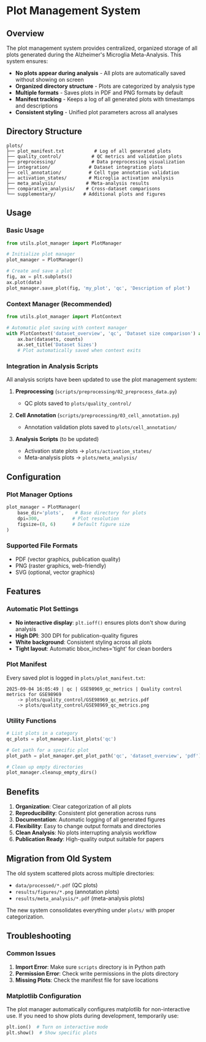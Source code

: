 # Plot Management System

## Overview

The plot management system provides centralized, organized storage of all plots generated during the Alzheimer's Microglia Meta-Analysis. This system ensures:

- **No plots appear during analysis** - All plots are automatically saved without showing on screen
- **Organized directory structure** - Plots are categorized by analysis type
- **Multiple formats** - Saves plots in PDF and PNG formats by default
- **Manifest tracking** - Keeps a log of all generated plots with timestamps and descriptions
- **Consistent styling** - Unified plot parameters across all analyses

## Directory Structure

```
plots/
├── plot_manifest.txt           # Log of all generated plots
├── quality_control/           # QC metrics and validation plots
├── preprocessing/             # Data preprocessing visualization
├── integration/              # Dataset integration plots
├── cell_annotation/          # Cell type annotation validation
├── activation_states/        # Microglia activation analysis
├── meta_analysis/           # Meta-analysis results
├── comparative_analysis/    # Cross-dataset comparisons
└── supplementary/          # Additional plots and figures
```

## Usage

### Basic Usage

```python
from utils.plot_manager import PlotManager

# Initialize plot manager
plot_manager = PlotManager()

# Create and save a plot
fig, ax = plt.subplots()
ax.plot(data)
plot_manager.save_plot(fig, 'my_plot', 'qc', 'Description of plot')
```

### Context Manager (Recommended)

```python
from utils.plot_manager import PlotContext

# Automatic plot saving with context manager
with PlotContext('dataset_overview', 'qc', 'Dataset size comparison') as (fig, ax):
    ax.bar(datasets, counts)
    ax.set_title('Dataset Sizes')
    # Plot automatically saved when context exits
```

### Integration in Analysis Scripts

All analysis scripts have been updated to use the plot management system:

1. **Preprocessing** (`scripts/preprocessing/02_preprocess_data.py`)
   - QC plots saved to `plots/quality_control/`
   
2. **Cell Annotation** (`scripts/preprocessing/03_cell_annotation.py`)
   - Annotation validation plots saved to `plots/cell_annotation/`
   
3. **Analysis Scripts** (to be updated)
   - Activation state plots → `plots/activation_states/`
   - Meta-analysis plots → `plots/meta_analysis/`

## Configuration

### Plot Manager Options

```python
plot_manager = PlotManager(
    base_dir='plots',    # Base directory for plots
    dpi=300,            # Plot resolution
    figsize=(8, 6)      # Default figure size
)
```

### Supported File Formats

- PDF (vector graphics, publication quality)
- PNG (raster graphics, web-friendly)
- SVG (optional, vector graphics)

## Features

### Automatic Plot Settings

- **No interactive display**: `plt.ioff()` ensures plots don't show during analysis
- **High DPI**: 300 DPI for publication-quality figures
- **White background**: Consistent styling across all plots
- **Tight layout**: Automatic bbox_inches='tight' for clean borders

### Plot Manifest

Every saved plot is logged in `plots/plot_manifest.txt`:

```
2025-09-04 16:05:49 | qc | GSE98969_qc_metrics | Quality control metrics for GSE98969
    -> plots/quality_control/GSE98969_qc_metrics.pdf
    -> plots/quality_control/GSE98969_qc_metrics.png
```

### Utility Functions

```python
# List plots in a category
qc_plots = plot_manager.list_plots('qc')

# Get path for a specific plot
plot_path = plot_manager.get_plot_path('qc', 'dataset_overview', 'pdf')

# Clean up empty directories
plot_manager.cleanup_empty_dirs()
```

## Benefits

1. **Organization**: Clear categorization of all plots
2. **Reproducibility**: Consistent plot generation across runs
3. **Documentation**: Automatic logging of all generated figures
4. **Flexibility**: Easy to change output formats and directories
5. **Clean Analysis**: No plots interrupting analysis workflow
6. **Publication Ready**: High-quality output suitable for papers

## Migration from Old System

The old system scattered plots across multiple directories:
- `data/processed/*.pdf` (QC plots)
- `results/figures/*.png` (annotation plots)  
- `results/meta_analysis/*.pdf` (meta-analysis plots)

The new system consolidates everything under `plots/` with proper categorization.

## Troubleshooting

### Common Issues

1. **Import Error**: Make sure `scripts` directory is in Python path
2. **Permission Error**: Check write permissions in the plots directory
3. **Missing Plots**: Check the manifest file for save locations

### Matplotlib Configuration

The plot manager automatically configures matplotlib for non-interactive use. If you need to show plots during development, temporarily use:

```python
plt.ion()  # Turn on interactive mode
plt.show()  # Show specific plots
```